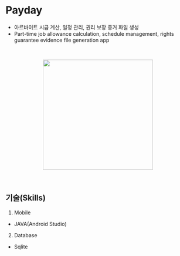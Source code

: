 # Payday
* 아르바이트 시급 계산, 일정 관리, 권리 보장 증거 파일 생성 
* Part-time job allowance calculation, schedule management, rights guarantee evidence file generation app

<br>

<p align="center">
<img src="https://user-images.githubusercontent.com/73435545/104396424-fee37000-558d-11eb-8030-a7a1a1103037.PNG" width="300px" height="300px"/>
</p>

<br>

기술(Skills)
------------
1. Mobile
* JAVA(Android Studio)

2. Database
* Sqlite
